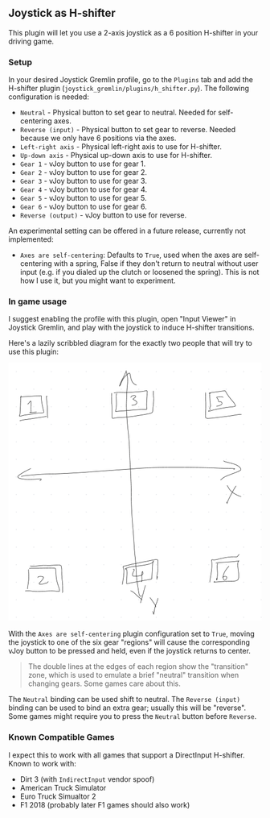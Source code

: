 [//]: # "© 2025 Code Monet <code.monet@proton.me>"

## Joystick as H-shifter

This plugin will let you use a 2-axis joystick as a 6 position H-shifter in
your driving game.

### Setup

In your desired Joystick Gremlin profile, go to the `Plugins` tab and add
the H-shifter plugin (`joystick_gremlin/plugins/h_shifter.py`). The following
configuration is needed:

*   `Neutral` - Physical button to set gear to neutral. Needed for self-centering axes.
*   `Reverse (input)` - Physical button to set gear to reverse. Needed because we only
    have 6 positions via the axes.
*   `Left-right axis` - Physical left-right axis to use for H-shifter.
*   `Up-down axis` - Physical up-down axis to use for H-shifter.
*   `Gear 1` - vJoy button to use for gear 1.
*   `Gear 2` - vJoy button to use for gear 2.
*   `Gear 3` - vJoy button to use for gear 3.
*   `Gear 4` - vJoy button to use for gear 4.
*   `Gear 5` - vJoy button to use for gear 5.
*   `Gear 6` - vJoy button to use for gear 6.
*   `Reverse (output)` - vJoy button to use for reverse.

An experimental setting can be offered in a future release, currently not implemented:

*   `Axes are self-centering`: Defaults to `True`, used when the axes are
    self-centering with a spring, False if they don't return to neutral
    without user input (e.g. if you dialed up the clutch or loosened the
    spring). This is not how I use it, but you might want to experiment.

### In game usage

I suggest enabling the profile with this plugin, open "Input Viewer"
in Joystick Gremlin, and play with the joystick to induce H-shifter transitions.

Here's a lazily scribbled diagram for the exactly two people that will try
to use this plugin:

![H-shifter visualization!](../resources/h_shifter_lazy.png "H-shifter")

With the `Axes are self-centering` plugin configuration set to `True`,
moving the joystick to one of the six gear "regions" will cause the
corresponding vJoy button to be pressed and held, even if the joystick
returns to center.

> The double lines at the edges of each region show the "transition" zone,
which is used to emulate a brief "neutral" transition when changing gears.
Some games care about this.

The `Neutral` binding can be used shift to neutral. The `Reverse (input)`
binding can be used to bind an extra gear; usually this will be "reverse".
Some games might require you to press the `Neutral` button before `Reverse`.

### Known Compatible Games

I expect this to work with all games that support a DirectInput H-shifter. Known
to work with:

*   Dirt 3 (with `IndirectInput` vendor spoof)
*   American Truck Simulator
*   Euro Truck Simualtor 2
*   F1 2018 (probably later F1 games should also work)
